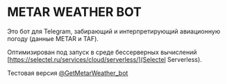 # METAR WEATHER BOT

Это бот для Telegram, забирающий и интерпретирующий авиационную погоду (данные METAR и TAF).

Оптимизирован под запуск в среде бессерверных вычислений [https://selectel.ru/services/cloud/serverless/](Selectel Serverless).

Тестовая версия [@GetMetarWeather_bot](https://t.me/GetMetarWeather_bot) 